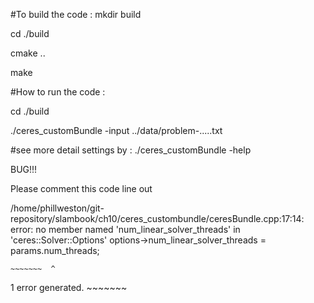 #To build the code : 
mkdir build

cd ./build

cmake ..

make

#How to run the code :

cd ./build

./ceres_customBundle -input ../data/problem-.....txt

#see more detail settings by :
./ceres_customBundle -help

BUG!!!

Please comment this code line out

/home/phillweston/git-repository/slambook/ch10/ceres_custombundle/ceresBundle.cpp:17:14: error: 
      no member named 'num_linear_solver_threads' in 'ceres::Solver::Options'
    options->num_linear_solver_threads = params.num_threads;

    ~~~~~~~  ^
1 error generated.
    ~~~~~~~